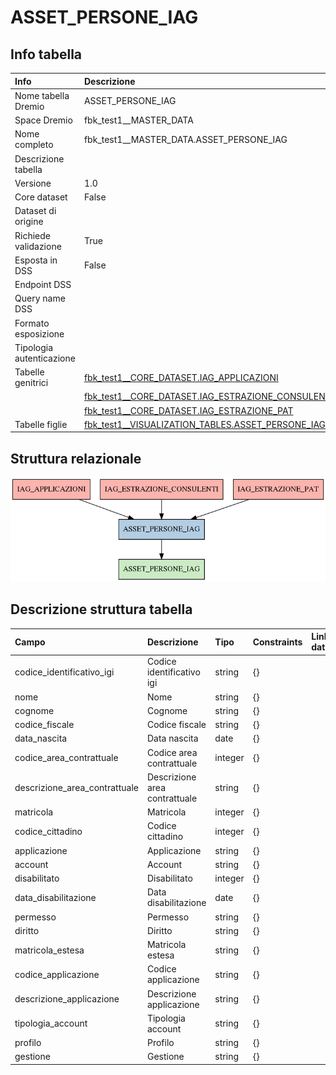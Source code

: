 # ASSET_PERSONE_IAG

## Info tabella

| Info                     | Descrizione                                                                                                                       |
|:-------------------------|:----------------------------------------------------------------------------------------------------------------------------------|
| Nome tabella Dremio      | ASSET_PERSONE_IAG                                                                                                                 |
| Space Dremio             | fbk_test1__MASTER_DATA                                                                                                            |
| Nome completo            | fbk_test1__MASTER_DATA.ASSET_PERSONE_IAG                                                                                          |
| Descrizione tabella      |                                                                                                                                   |
| Versione                 | 1.0                                                                                                                               |
| Core dataset             | False                                                                                                                             |
| Dataset di origine       |                                                                                                                                   |
| Richiede validazione     | True                                                                                                                              |
| Esposta in DSS           | False                                                                                                                             |
| Endpoint DSS             |                                                                                                                                   |
| Query name DSS           |                                                                                                                                   |
| Formato esposizione      |                                                                                                                                   |
| Tipologia autenticazione |                                                                                                                                   |
| Tabelle genitrici        | [fbk_test1__CORE_DATASET.IAG_APPLICAZIONI](/Documentation/fbk_test1__CORE_DATASET/IAG_APPLICAZIONI/markdown.md)                   |
|                          | [fbk_test1__CORE_DATASET.IAG_ESTRAZIONE_CONSULENTI](/Documentation/fbk_test1__CORE_DATASET/IAG_ESTRAZIONE_CONSULENTI/markdown.md) |
|                          | [fbk_test1__CORE_DATASET.IAG_ESTRAZIONE_PAT](/Documentation/fbk_test1__CORE_DATASET/IAG_ESTRAZIONE_PAT/markdown.md)               |
| Tabelle figlie           | [fbk_test1__VISUALIZATION_TABLES.ASSET_PERSONE_IAG](/Documentation/fbk_test1__VISUALIZATION_TABLES/ASSET_PERSONE_IAG/markdown.md) |

## Struttura relazionale

![ASSET_PERSONE_IAG](./graph_png.png)

## Descrizione struttura tabella

| Campo                         | Descrizione                   | Tipo    | Constraints   | Linked data   | errors   |
|:------------------------------|:------------------------------|:--------|:--------------|:--------------|:---------|
| codice_identificativo_igi     | Codice identificativo igi     | string  | {}            |               | {}       |
| nome                          | Nome                          | string  | {}            |               | {}       |
| cognome                       | Cognome                       | string  | {}            |               | {}       |
| codice_fiscale                | Codice fiscale                | string  | {}            |               | {}       |
| data_nascita                  | Data nascita                  | date    | {}            |               | {}       |
| codice_area_contrattuale      | Codice area contrattuale      | integer | {}            |               | {}       |
| descrizione_area_contrattuale | Descrizione area contrattuale | string  | {}            |               | {}       |
| matricola                     | Matricola                     | integer | {}            |               | {}       |
| codice_cittadino              | Codice cittadino              | integer | {}            |               | {}       |
| applicazione                  | Applicazione                  | string  | {}            |               | {}       |
| account                       | Account                       | string  | {}            |               | {}       |
| disabilitato                  | Disabilitato                  | integer | {}            |               | {}       |
| data_disabilitazione          | Data disabilitazione          | date    | {}            |               | {}       |
| permesso                      | Permesso                      | string  | {}            |               | {}       |
| diritto                       | Diritto                       | string  | {}            |               | {}       |
| matricola_estesa              | Matricola estesa              | string  | {}            |               | {}       |
| codice_applicazione           | Codice applicazione           | string  | {}            |               | {}       |
| descrizione_applicazione      | Descrizione applicazione      | string  | {}            |               | {}       |
| tipologia_account             | Tipologia account             | string  | {}            |               | {}       |
| profilo                       | Profilo                       | string  | {}            |               | {}       |
| gestione                      | Gestione                      | string  | {}            |               | {}       |
